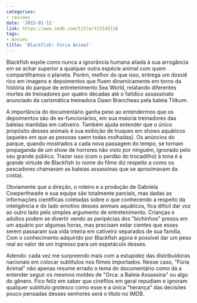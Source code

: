 ```yaml
---
categories:
- reviews
date: '2015-01-11'
link: https://www.imdb.com/title/tt2545118
tags:
- movies
title: 'Blackfish: Fúria Animal'
---
```


Blackfish expõe como nunca a ignorância humana aliada à sua arrogância em se achar superior a qualquer outra espécie animal com quem compartilhamos o planeta. Porém, melhor do que isso, entrega um dossiê rico em imagens e depoimentos que fluem dinamicamente em torno da história do parque de entretenimento Sea World, relatando diferentes mortes de treinadores por quatro décadas até o fatídico assassinato anunciado da carismática treinadora Dawn Brancheau pela baleia Tilikum.

A importância do documentário ganha peso ao entendermos que os depoimentos são de ex-funcionários, em sua maioria treinadores das baleias mantidas em cativeiro. Também ajuda entender que o único propósito desses animais é sua exibição de truques em shows aquáticos (aqueles em que as pessoas saem todas molhadas). Os anúncios do parque, quando mostrados a cada nova passagem do tempo, se tornam propaganda de um show de horrores não visto por ninguém, ignorado pelo seu grande público. Trazer isso (com o perdão do trocadilho) à tona é a grande virtude de Blackfish (o nome do filme diz respeito a como os pescadores chamavam as baleias assassinas que se aproximavam da costa).

Obviamente que a direção, o roteiro e a produção de Gabriela Cowperthwaite e sua equipe são totalmente parciais, mas dadas as informações científicas coletadas sobre o que conhecendo a respeito da inteligência e do lado emotivo desses animais aquáticos, fica difícil dar voz ao outro lado pelo simples argumento de entretenimento. Crianças e adultos podem se divertir vendo as peripécias dos "bichinhos" presos em um aquário por algumas horas, mas precisam estar cientes que esses serem passaram sua vida inteira em cativeiro separados de sua família. Com o conhecimento adquirido por Blackfish agora é possível dar um peso real ao valor de um ingresso para um espetáculo desses.

Adendo: cada vez me surpreendo mais com a estupidez das distribuidoras nacionais em colocar subtítulos nos filmes importados. Nesse caso, "Fúria Animal" não apenas resume errado o tema do documentário como dá a entender seguir os mesmos moldes de "Orca: a Baleia Assassina" ou algo do gênero. Fico feliz em saber que cinéfilos em geral repudiam e ignoram qualquer subtítulo grotesco como esse e a única "herança" das decisões pouco pensadas desses senhores será o título no IMDB.